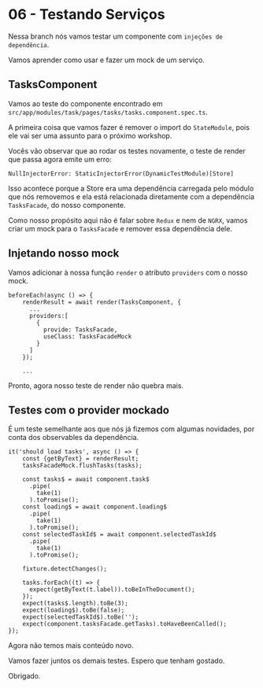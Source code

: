 # 06 - Testando Serviços

Nessa branch nós vamos testar um componente com `injeções de dependência`.

Vamos aprender como usar e fazer um mock de um serviço.

## TasksComponent

Vamos ao teste do componente encontrado em `src/app/modules/task/pages/tasks/tasks.component.spec.ts`.

A primeira coisa que vamos fazer é remover o import do `StateModule`, pois ele vai ser uma assunto para o próximo workshop.

Vocês vão observar que ao rodar os testes novamente, o teste de render que passa agora emite um erro:

`NullInjectorError: StaticInjectorError(DynamicTestModule)[Store]`

Isso acontece porque a Store era uma dependência carregada pelo módulo que nós removemos e ela está relacionada diretamente com a dependência `TasksFacade`, do nosso componente.

Como nosso propósito aqui não é falar sobre `Redux` e nem de `NGRX`, vamos criar um mock para o `TasksFacade` e remover essa dependência dele.

## Injetando nosso mock

Vamos adicionar à nossa função `render` o atributo `providers` com o nosso mock.

```
beforeEach(async () => {
    renderResult = await render(TasksComponent, {
      ...
      providers:[
        {
          provide: TasksFacade,
          useClass: TasksFacadeMock
        }
      ]
    });

    ...
``` 

Pronto, agora nosso teste de render não quebra mais.

## Testes com o provider mockado

É um teste semelhante aos que nós já fizemos com algumas novidades, por conta dos observables da dependência.

```
it('should load tasks', async () => {
    const {getByText} = renderResult;
    tasksFacadeMock.flushTasks(tasks);

    const tasks$ = await component.task$
      .pipe(
        take(1)
      ).toPromise();
    const loading$ = await component.loading$
      .pipe(
        take(1)
      ).toPromise();
    const selectedTaskId$ = await component.selectedTaskId$
      .pipe(
        take(1)
      ).toPromise();

    fixture.detectChanges();

    tasks.forEach((t) => {
      expect(getByText(t.label)).toBeInTheDocument();
    });
    expect(tasks$.length).toBe(3);
    expect(loading$).toBe(false);
    expect(selectedTaskId$).toBe('');
    expect(component.tasksFacade.getTasks).toHaveBeenCalled();
});
```

Agora não temos mais conteúdo novo.

Vamos fazer juntos os demais testes. Espero que tenham gostado.

Obrigado.
